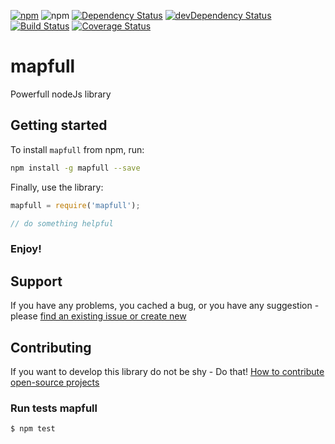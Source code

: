 [![npm](http://img.shields.io/npm/v/mapfull.svg?style=flat-square)](https://www.npmjs.com/package/mapfull)
![npm](http://img.shields.io/npm/l/mapfull.svg?style=flat-square)
[![Dependency Status](https://david-dm.org/aliaksandr-pasynkau/mapfull.svg?style=flat-square)](https://david-dm.org/aliaksandr-pasynkau/mapfull)
[![devDependency Status](https://david-dm.org/aliaksandr-pasynkau/mapfull/dev-status.svg?style=flat-square)](https://david-dm.org/aliaksandr-pasynkau/mapfull#info=devDependencies)
[![Build Status](https://travis-ci.org/aliaksandr-pasynkau/mapfull.svg?branch=master&style=flat-square)](https://travis-ci.org/aliaksandr-pasynkau/mapfull)
[![Coverage Status](https://img.shields.io/coveralls/aliaksandr-pasynkau/mapfull.svg?style=flat-square)](https://coveralls.io/r/aliaksandr-pasynkau/mapfull?branch=master)

# mapfull
Powerfull nodeJs library

## Getting started 

To install `mapfull` from npm, run:
```bash
npm install -g mapfull --save
```

Finally, use the library:
```js
mapfull = require('mapfull');

// do something helpful
```

### Enjoy!


## Support
If you have any problems, you cached a bug, or you have any suggestion - please [find an existing issue or create new](https://github.com/aliaksandr-pasynkau/mapfull/issues)


## Contributing
If you want to develop this library do not be shy - Do that! [How to contribute open-source projects](https://guides.github.com/activities/contributing-to-open-source/)

### Run tests mapfull
```shell
$ npm test
```
